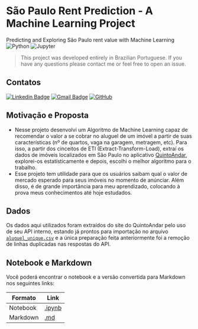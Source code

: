 # São Paulo Rent Prediction - A Machine Learning Project
Predicting and Exploring São Paulo rent value with Machine Learning <br>
![Python](https://img.shields.io/badge/-Python-3776AB?style=flat-square&logo=Python&logoColor=white)
![Jupyter](https://img.shields.io/badge/Jupyter%20-%23F37626.svg?&style=flat-square&logo=Jupyter&logoColor=white)
> This project was developed entirely in Brazilian Portuguese. If you have any questions please contact me or feel free to open an issue.
## Contatos
[![Linkedin Badge](https://img.shields.io/badge/-LinkedIn-blue?style=flat&logo=Linkedin&logoColor=white&link=https://www.linkedin.com/in/athos-sampayo-70a0001b1/)](https://www.linkedin.com/in/athos-sampayo-70a0001b1/)
[![Gmail Badge](https://img.shields.io/badge/-Email-c14438?style=flat&logo=Gmail&logoColor=white&link=mailto:athos.s.sampayo@gmail.com)](mailto:athos.s.sampayo@gmail.com)
[![GitHub](https://img.shields.io/badge/-GitHub-181717?style=flat-square&logo=github&logoColor=white)](https://github.com/athossampayo)
## Motivação e Proposta

+ Nesse projeto desenvolvi um Algoritmo de Machine Learning capaz de recomendar o valor a se cobrar no aluguel de um imóvel a partir de suas características (nº de quartos, vaga na garagem, metragem, etc). Para isso, a partir dos cinceitos de ETl (Extract-Transform-Load), extraí os dados de imóveis localizados em São Paulo no aplicativo [QuintoAndar](http://quintoandar.com.br/), explorei-os estatísticamente e depois, escolhi o melhor algoritmo para o trabalho.
+ Esse projeto tem utilidade para que os usuários saibam qual o valor de mercado esperado para seus imóveis no momento de anúnciar. Além disso, é de grande importância para meu aprendizado, colocando à prova meus conhecimentos até hoje estudados.

## Dados

Os dados aqui utilizados foram extraídos do site do QuintoAndar pelo uso de seu API interno, estando já prontos para importação no arquivo [`aluguel_unique.csv`](https://github.com/athossampayo/SaoPauloRentPrediction/blob/main/CSV/aluguel_unique.csv) e a única preparação feita anteriormente foi a remoção de linhas duplicadas nas respostas do API.

## Notebook e Markdown

Você poderá encontrar o notebook e a versão convertida para Markdown nos seguintes links:

| Formato | Link |
|--|--|
|Notebook|[.ipynb](https://github.com/athossampayo/SaoPauloRentPrediction/blob/main/Notebook/SaoPauloRentPrediction-Notebook.ipynb)|
|Markdown|[.md](https://github.com/athossampayo/SaoPauloRentPrediction/blob/main/Markdown/Estruturado.md)|